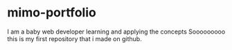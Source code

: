 # mimo-portfolio
I am a baby web developer learning and applying the concepts Sooooooooo this is my first repository that i made on github. 
